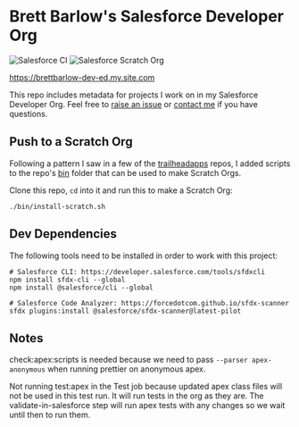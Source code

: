 # Brett Barlow's Salesforce Developer Org

![Salesforce CI](https://github.com/thebrettbarlow/brettbarlow-dev-ed/actions/workflows/salesforce-ci.yml/badge.svg)
![Salesforce Scratch Org](https://github.com/thebrettbarlow/brettbarlow-dev-ed/actions/workflows/salesforce-scratch.yml/badge.svg)

https://brettbarlow-dev-ed.my.site.com

This repo includes metadata for projects I work on in my Salesforce Developer Org. Feel free to [raise an issue](https://github.com/thebrettbarlow/brettbarlow-dev-ed/issues) or [contact me](https://brettbarlow-dev-ed.my.site.com/contact) if you have questions.

## Push to a Scratch Org

Following a pattern I saw in a few of the [trailheadapps](https://github.com/trailheadapps) repos, I added scripts to the repo's [bin](https://github.com/thebrettbarlow/brettbarlow-dev-ed/tree/main/bin) folder that can be used to make Scratch Orgs.

Clone this repo, `cd` into it and run this to make a Scratch Org:

```shell
./bin/install-scratch.sh
```

## Dev Dependencies

The following tools need to be installed in order to work with this project:

```
# Salesforce CLI: https://developer.salesforce.com/tools/sfdxcli
npm install sfdx-cli --global
npm install @salesforce/cli --global

# Salesforce Code Analyzer: https://forcedotcom.github.io/sfdx-scanner
sfdx plugins:install @salesforce/sfdx-scanner@latest-pilot
```

## Notes

check:apex:scripts is needed because we need to pass `--parser apex-anonymous`
when running prettier on anonymous apex.

Not running test:apex in the Test job because updated apex class files will not
be used in this test run. It will run tests in the org as they are. The validate-in-salesforce
step will run apex tests with any changes so we wait until then to run them.
